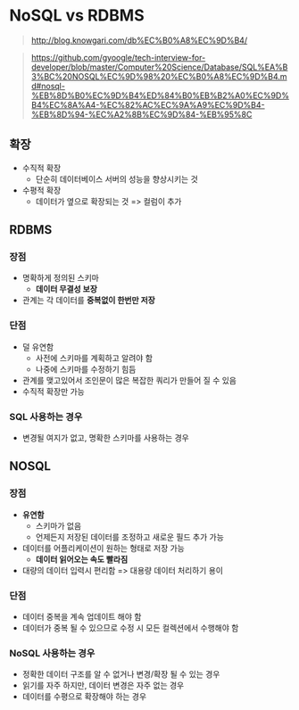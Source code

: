 # NoSQL vs RDBMS

> http://blog.knowgari.com/db%EC%B0%A8%EC%9D%B4/

> https://github.com/gyoogle/tech-interview-for-developer/blob/master/Computer%20Science/Database/SQL%EA%B3%BC%20NOSQL%EC%9D%98%20%EC%B0%A8%EC%9D%B4.md#nosql-%EB%8D%B0%EC%9D%B4%ED%84%B0%EB%B2%A0%EC%9D%B4%EC%8A%A4-%EC%82%AC%EC%9A%A9%EC%9D%B4-%EB%8D%94-%EC%A2%8B%EC%9D%84-%EB%95%8C

## 확장

- 수직적 확장
  - 단순히 데이터베이스 서버의 성능을 향상시키는 것
- 수평적 확장
  - 데이터가 옆으로 확장되는 것 => 컬럼이 추가



## RDBMS

### 장점

- 명확하게 정의된 스키마
  - **데이터 무결성 보장**
- 관계는 각 데이터를 **중복없이 한번만 저장**

### 단점

- 덜 유연함
  - 사전에 스키마를 계획하고 알려야 함
  - 나중에 스키마를 수정하기 힘듬
- 관계를 맺고있어서 조인문이 많은 복잡한 쿼리가 만들어 질 수 있음
- 수직적 확장만 가능



### SQL 사용하는 경우

- 변경될 여지가 없고, 명확한 스키마를 사용하는 경우




## NOSQL

### 장점

- **유연함**
  - 스키마가 없음
  - 언제든지 저장된 데이터를 조정하고 새로운 필드 추가 가능
- 데이터를 어플리케이션이 원하는 형태로 저장 가능
  - **데이터 읽어오는 속도 빨라짐**
- 대량의 데이터 입력시 편리함 => 대용량 데이터 처리하기 용이

### 단점

- 데이터 중복을 계속 업데이트 해야 함
- 데이터가 중복 될 수 있으므로 수정 시 모든 컬렉션에서 수행해야 함



### NoSQL 사용하는 경우

- 정확한 데이터 구조를 알 수 없거나 변경/확장 될 수 있는 경우
- 읽기를 자주 하지만, 데이터 변경은 자주 없는 경우
- 데이터를 수평으로 확장해야 하는 경우

